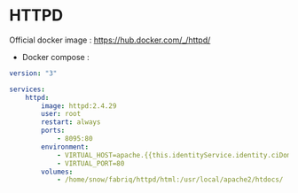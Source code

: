 HTTPD
============

Official docker image : https://hub.docker.com/_/httpd/


* Docker compose :

```yml
version: "3"

services:
    httpd:
        image: httpd:2.4.29
        user: root
        restart: always
        ports:
            - 8095:80
        environment:
            - VIRTUAL_HOST=apache.{{this.identityService.identity.ciDomain}}
            - VIRTUAL_PORT=80
        volumes:
            - /home/snow/fabriq/httpd/html:/usr/local/apache2/htdocs/ 
```

